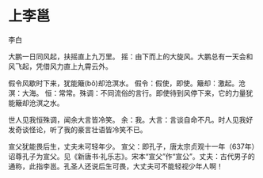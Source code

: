 <link href="../../css/style.css" rel="stylesheet" type="text/css" />

# 上李邕

<span class="r">李白

<div class="p">

大鹏一日同风起，扶摇直上九万里。
<span class="comment">摇：由下而上的大旋风。大鹏总有一天会和风飞起，凭借风力直上九霄云外。

假令风歇时下来，犹能簸(bǒ)却沧溟水。
<span class="comment">假令：假使，即使。簸却：激起。沧溟：大海。 恒：常常。殊调：不同流俗的言行。即使待到风停下来，它的力量犹能簸却沧溟之水。

世人见我恒殊调，闻余大言皆冷笑。
<span class="comment"> 余：我。大言：言谈自命不凡。时人见我好发奇谈怪论，听了我的豪言壮语皆冷笑不已。

宣父犹能畏后生，丈夫未可轻年少。
<span class="comment"> 宣父：即孔子，唐太宗贞观十一年（637年）诏尊孔子为宣父。见《新唐书·礼乐志》。宋本“宣父”作“宣公”。丈夫：古代男子的通称，此指李邕。孔圣人还说后生可畏，大丈夫可不能轻视少年人啊！